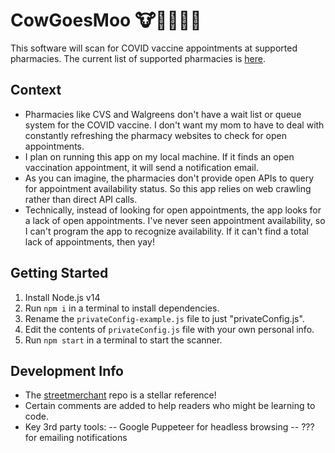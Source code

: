 # CowGoesMoo 🐮💬💉💉💉

This software will scan for COVID vaccine appointments at supported pharmacies. The current list of supported pharmacies is [here](https://github.com/RebootJeff/cowGoesMoo/blob/main/src/sites/index.js#L4).

## Context

- Pharmacies like CVS and Walgreens don't have a wait list or queue system for the COVID vaccine. I don't want my mom to have to deal with constantly refreshing the pharmacy websites to check for open appointments.
- I plan on running this app on my local machine. If it finds an open vaccination appointment, it will send a notification email.
- As you can imagine, the pharmacies don't provide open APIs to query for appointment availability status. So this app relies on web crawling rather than direct API calls.
- Technically, instead of looking for open appointments, the app looks for a lack of open appointments. I've never seen appointment availability, so I can't program the app to recognize availability. If it can't find a total lack of appointments, then yay!

## Getting Started

1. Install Node.js v14
1. Run `npm i` in a terminal to install dependencies.
1. Rename the `privateConfig-example.js` file to just "privateConfig.js".
1. Edit the contents of `privateConfig.js` file with your own personal info.
1. Run `npm start` in a terminal to start the scanner.

## Development Info

- The [streetmerchant](https://github.com/jef/streetmerchant) repo is a stellar reference!
- Certain comments are added to help readers who might be learning to code.
- Key 3rd party tools:
-- Google Puppeteer for headless browsing
-- ??? for emailing notifications

